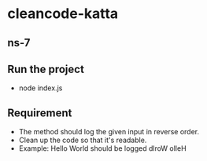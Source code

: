 # cleancode-katta

## ns-7

## Run the project
  - node index.js

## Requirement
  - The method should log the given input in reverse order. 
  - Clean up the code so that it's readable.
  - Example: Hello World should be logged dlroW olleH
